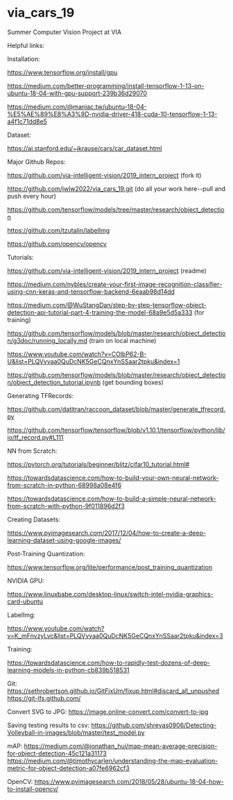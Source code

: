 # via_cars_19
Summer Computer Vision Project at VIA

Helpful links:

Installation:

https://www.tensorflow.org/install/gpu

https://medium.com/better-programming/install-tensorflow-1-13-on-ubuntu-18-04-with-gpu-support-239b36d29070

https://medium.com/@maniac.tw/ubuntu-18-04-%E5%AE%89%E8%A3%9D-nvidia-driver-418-cuda-10-tensorflow-1-13-a4f1c71dd8e5

Dataset:

https://ai.stanford.edu/~jkrause/cars/car_dataset.html

Major Github Repos:

https://github.com/via-intelligent-vision/2019_intern_project (fork it)

https://github.com/jwlw2022/via_cars_19.git (do all your work here--pull and push every hour)

https://github.com/tensorflow/models/tree/master/research/object_detection

https://github.com/tzutalin/labelImg

https://github.com/opencv/opencv

Tutorials:

https://github.com/via-intelligent-vision/2019_intern_project (readme)

https://medium.com/nybles/create-your-first-image-recognition-classifier-using-cnn-keras-and-tensorflow-backend-6eaab98d14dd

https://medium.com/@WuStangDan/step-by-step-tensorflow-object-detection-api-tutorial-part-4-training-the-model-68a9e5d5a333 (for training)

https://github.com/tensorflow/models/blob/master/research/object_detection/g3doc/running_locally.md (train on local machine)

https://www.youtube.com/watch?v=COlbP62-B-U&list=PLQVvvaa0QuDcNK5GeCQnxYnSSaar2tpku&index=1

https://github.com/tensorflow/models/blob/master/research/object_detection/object_detection_tutorial.ipynb (get bounding boxes)

Generating TFRecords:

https://github.com/datitran/raccoon_dataset/blob/master/generate_tfrecord.py

https://github.com/tensorflow/tensorflow/blob/v1.10.1/tensorflow/python/lib/io/tf_record.py#L111

NN from Scratch:

https://pytorch.org/tutorials/beginner/blitz/cifar10_tutorial.html#

https://towardsdatascience.com/how-to-build-your-own-neural-network-from-scratch-in-python-68998a08e4f6

https://towardsdatascience.com/how-to-build-a-simple-neural-network-from-scratch-with-python-9f011896d2f3

Creating Datasets:

https://www.pyimagesearch.com/2017/12/04/how-to-create-a-deep-learning-dataset-using-google-images/

Post-Training Quantization:

https://www.tensorflow.org/lite/performance/post_training_quantization

NVIDIA GPU:

https://www.linuxbabe.com/desktop-linux/switch-intel-nvidia-graphics-card-ubuntu

LabelImg:

https://www.youtube.com/watch?v=K_mFnvzyLvc&list=PLQVvvaa0QuDcNK5GeCQnxYnSSaar2tpku&index=3

Training:

https://towardsdatascience.com/how-to-rapidly-test-dozens-of-deep-learning-models-in-python-cb839b518531

Git:
https://sethrobertson.github.io/GitFixUm/fixup.html#discard_all_unpushed
https://git-lfs.github.com/

Convert SVG to JPG:
https://image.online-convert.com/convert-to-jpg

Saving testing results to csv:
https://github.com/shreyas0906/Detecting-Volleyball-in-images/blob/master/test_model.py

mAP:
https://medium.com/@jonathan_hui/map-mean-average-precision-for-object-detection-45c121a31173
https://medium.com/@timothycarlen/understanding-the-map-evaluation-metric-for-object-detection-a07fe6962cf3

OpenCV:
https://www.pyimagesearch.com/2018/05/28/ubuntu-18-04-how-to-install-opencv/




















